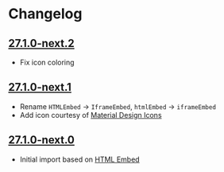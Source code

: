 # Changelog

## [27.1.0-next.2](https://github.com/eduflow/ckeditor5-iframe/compare/v27.1.0-next.1...v27.1.0-next.2)

- Fix icon coloring

## [27.1.0-next.1](https://github.com/eduflow/ckeditor5-iframe/compare/v27.1.0-next.0...v27.1.0-next.1)

- Rename `HTMLEmbed` -> `IframeEmbed`, `htmlEmbed` -> `iframeEmbed`
- Add icon courtesy of [Material Design
  Icons](https://iconify.design/icon-sets/mdi/iframe.html)

## [27.1.0-next.0](https://github.com/eduflow/ckeditor5-iframe/tree/v27.1.0-next.0)

- Initial import based on [HTML Embed](https://ckeditor.com/docs/ckeditor5/latest/features/html-embed.html)
